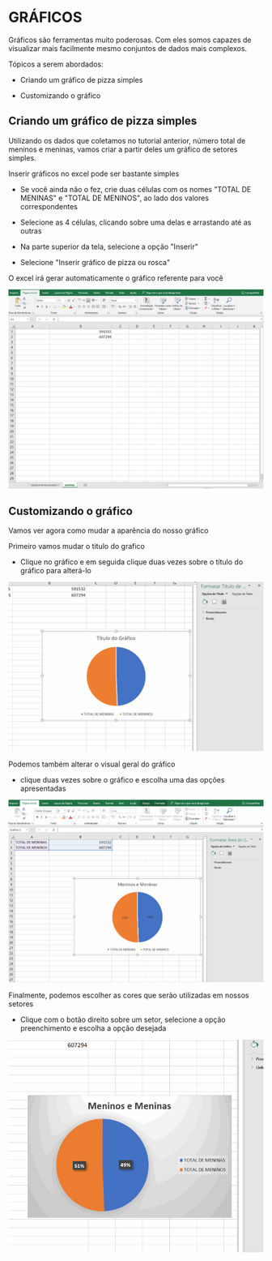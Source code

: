 # GRÁFICOS

Gráficos são ferramentas muito poderosas. Com eles somos capazes de visualizar mais facilmente mesmo conjuntos de dados mais complexos.

Tópicos a serem abordados:

* Criando um gráfico de pizza simples

* Customizando o gráfico

## Criando um gráfico de pizza simples

Utilizando os dados que coletamos no tutorial anterior, número total de meninos e meninas, vamos criar a partir deles um gráfico de setores simples.

Inserir gráficos no excel pode ser bastante simples

* Se você ainda não o fez, crie duas células com os nomes "TOTAL DE MENINAS" e "TOTAL DE MENINOS", ao lado dos valores correspondentes

* Selecione as 4 células, clicando sobre uma delas e arrastando até as outras

* Na parte superior da tela, selecione a opção "Inserir"

* Selecione "Inserir gráfico de pizza ou rosca"

O excel irá gerar automaticamente o gráfico referente para você

![pieChart](../Gifs/Graficos/pieChart.gif)


## Customizando o gráfico

Vamos ver agora como mudar a aparência do nosso gráfico

Primeiro vamos mudar o titulo do grafico

* Clique no gráfico e em seguida clique duas vezes sobre o título do gráfico para alterá-lo

![titulo](../Gifs/Graficos/titulo.gif)

Podemos também alterar o visual geral do gráfico

* clique duas vezes sobre o gráfico e escolha uma das opções apresentadas

![estilo](../Gifs/Graficos/estilo.gif)

Finalmente, podemos escolher as cores que serão utilizadas em nossos setores

* Clique com o botão direito sobre um setor, selecione a opção preenchimento e escolha a opção desejada

![color](../Gifs/Graficos/color.gif)